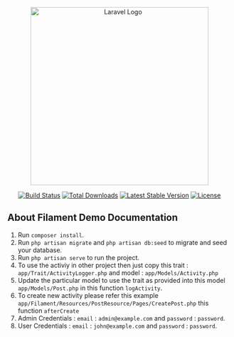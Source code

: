 <p align="center"><a href="https://laravel.com" target="_blank"><img src="https://raw.githubusercontent.com/laravel/art/master/logo-lockup/5%20SVG/2%20CMYK/1%20Full%20Color/laravel-logolockup-cmyk-red.svg" width="400" alt="Laravel Logo"></a></p>

<p align="center">
<a href="https://github.com/laravel/framework/actions"><img src="https://github.com/laravel/framework/workflows/tests/badge.svg" alt="Build Status"></a>
<a href="https://packagist.org/packages/laravel/framework"><img src="https://img.shields.io/packagist/dt/laravel/framework" alt="Total Downloads"></a>
<a href="https://packagist.org/packages/laravel/framework"><img src="https://img.shields.io/packagist/v/laravel/framework" alt="Latest Stable Version"></a>
<a href="https://packagist.org/packages/laravel/framework"><img src="https://img.shields.io/packagist/l/laravel/framework" alt="License"></a>
</p>





## About Filament Demo Documentation

1. Run `composer install`.
2. Run `php artisan migrate` and `php artisan db:seed` to migrate and seed your database.
3. Run `php artisan serve` to run the project.
4. To use the activiy in other project then just copy this trait : `app/Trait/ActivityLogger.php` and model : `app/Models/Activity.php`
5. Update the particular model to use the trait as provided into this model `app/Models/Post.php` in this function `logActivity`.
6. To create new activity please refer this example `app/Filament/Resources/PostResource/Pages/CreatePost.php` this function `afterCreate`
7. Admin Credentials : `email` : `admin@example.com` and `password` : `password`.
8. User Credentials : `email` :     `john@example.com` and `password` : `password`.
